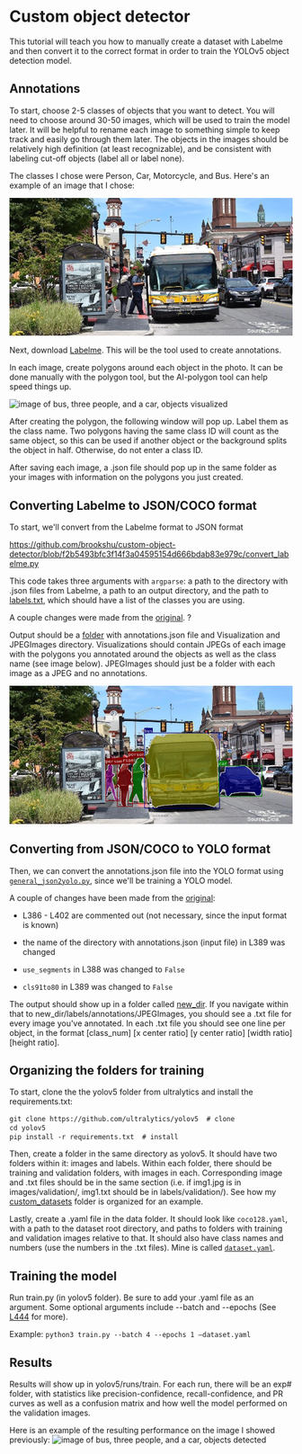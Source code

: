 # Custom object detector

This tutorial will teach you how to manually create a dataset with Labelme and then convert it to the correct format in order to train the YOLOv5 object detection model.

## Annotations
To start, choose 2-5 classes of objects that you want to detect. You will need to choose around 30-50 images, which will be used to train the model later. It will be helpful to rename each image to something simple to keep track and easily go through them later. The objects in the images should be relatively high definition (at least recognizable), and be consistent with labeling cut-off objects (label all or label none).

The classes I chose were Person, Car, Motorcycle, and Bus. Here's an example of an image that I chose:

![image of bus, three people, and a car](images/img26.jpg)

Next, download [Labelme](https://github.com/wkentaro/labelme/tree/main). This will be the tool used to create annotations.

In each image, create polygons around each object in the photo. It can be done manually with the polygon tool, but the AI-polygon tool can help speed things up.

![image of bus, three people, and a car, objects visualized](images/img26_labelme.jpg)

After creating the polygon, the following window will pop up. Label them as the class name. Two polygons having the same class ID will count as the same object, so this can be used if another object or the background splits the object in half. Otherwise, do not enter a class ID.

After saving each image, a .json file should pop up in the same folder as your images with information on the polygons you just created.

## Converting Labelme to JSON/COCO format

To start, we'll convert from the Labelme format to JSON format

https://github.com/brookshu/custom-object-detector/blob/f2b5493bfc3f14f3a04595154d666bdab83e979c/convert_labelme.py

This code takes three arguments with `argparse`: a path to the directory with .json files from Labelme, a path to an output directory, and the path to [labels.txt](https://github.com/brookshu/custom-object-detector/blob/49152dd56aaeee393c6a864a248bc40bd2345d9d/labels.txt), which should have a list of the classes you are using.

A couple changes were made from the [original](https://github.com/wkentaro/labelme/blob/main/examples/instance_segmentation/labelme2coco.py). ?

Output should be a [folder](https://github.com/brookshu/custom-object-detector/tree/9725705cff8a98b8b320a7b6a507d6602bbb3dab/annotations) with annotations.json file and Visualization and JPEGImages directory. Visualizations should contain JPEGs of each image with the polygons you annotated around the objects as well as the class name (see image below). JPEGImages should just be a folder with each image as a JPEG and no annotations.

![image of bus, three people, and a car, objects visualized](images/img26_visualization.jpg)

## Converting from JSON/COCO to YOLO format

Then, we can convert the annotations.json file into the YOLO format using [`general_json2yolo.py`](https://github.com/brookshu/custom-object-detector/blob/49152dd56aaeee393c6a864a248bc40bd2345d9d/general_json2yolo.py), since we'll be training a YOLO model. 

A couple of changes have been made from the [original](https://github.com/ultralytics/JSON2YOLO/blob/c38a43f342428849c75c103c6d060012a83b5392/general_json2yolo.py#L386-L389):

- L386 - L402 are commented out (not necessary, since the input format is known)

- the name of the directory with annotations.json (input file) in L389 was changed

- `use_segments` in L388 was changed to  `False`

- `cls91to80` in L389 was changed to `False`

The output should show up in a folder called [new_dir](https://github.com/brookshu/custom-object-detector/tree/018ee6066c6b14a3f0e7f286ab078e94e03368b0/new_dir). If you navigate within that to new_dir/labels/annotations/JPEGImages, you should see a .txt file for every image you've annotated. In each .txt file you should see one line per object, in the format [class_num] [x center ratio] [y center ratio] [width ratio] [height ratio].

## Organizing the folders for training
To start, clone the the yolov5 folder from ultralytics and install the requirements.txt:
```
git clone https://github.com/ultralytics/yolov5  # clone 
cd yolov5 
pip install -r requirements.txt  # install  
```
Then, create a folder in the same directory as yolov5. It should have two folders within it: images and labels. Within each folder, there should be training and validation folders, with images in each. Corresponding image and .txt files should be in the same section (i.e. if img1.jpg is in images/validation/, img1.txt should be in labels/validation/). See how my [custom_datasets](https://github.com/brookshu/custom-object-detector/tree/88f645ec5db8915deaf3a0cbe9c164f970e5c2e5/custom_datasets) folder is organized for an example.

Lastly, create a .yaml file in the data folder. It should look like `coco128.yaml`, with a path to the dataset root directory, and paths to folders with training and validation images relative to that. It should also have class names and numbers (use the numbers in the .txt files). Mine is called [`dataset.yaml`](https://github.com/brookshu/custom-object-detector/blob/main/yolov5/data/dataset.yaml).

## Training the model

Run train.py (in yolov5 folder). Be sure to add your .yaml file as an argument. Some optional arguments include --batch and --epochs (See [L444](https://github.com/brookshu/custom-object-detector/blob/88f645ec5db8915deaf3a0cbe9c164f970e5c2e5/yolov5/train.py#L444) for more).

Example: `python3 train.py --batch 4 --epochs 1 –dataset.yaml`

## Results
Results will show up in yolov5/runs/train. For each run, there will be an exp# folder, with statistics like precision-confidence, recall-confidence, and PR curves as well as a confusion matrix and how well the model performed on the validation images.

Here is an example of the resulting performance on the image I showed previously:
![image of bus, three people, and a car, objects detected](images/img26_results.jpg)

